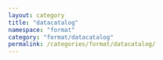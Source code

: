 ```yaml
---
layout: category
title: "datacatalog"
namespace: "format"
category: "format/datacatalog"
permalink: /categories/format/datacatalog/
---
```

